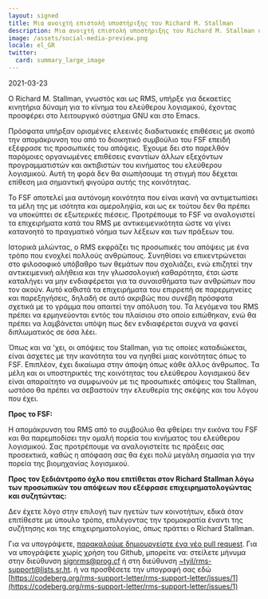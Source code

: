 ```yaml
---
layout: signed
title: Μια ανοιχτή επιστολή υποστήριξης του Richard M. Stallman
description: Μια ανοιχτή επιστολή υποστήριξης του Richard M. Stallman σχετικά με την αποκατάσταση του από το Free Software Foundation
image: /assets/social-media-preview.png
locale: el_GR
twitter:
  card: summary_large_image
---
```


2021-03-23

Ο Richard M. Stallman, γνωστός και ως RMS, υπήρξε για δεκαετίες κινητήρια δύναμη για το κίνημα του ελεύθερου λογισμικού, έχοντας προσφέρει στο λειτουργικό σύστημα GNU και στο Emacs.

Πρόσφατα υπήρξαν ορισμένες ελεεινές διαδικτυακές επιθέσεις με σκοπό την απομάκρυνση του από το διοικητικό συμβούλιο του FSF επειδή εξέφρασε τις προσωπικές του απόψεις. Έχουμε δει στο παρελθόν παρόμοιες οργανωμένες επιθέσεις εναντίων άλλων εξεχόντων προγραμματιστών και ακτιβιστών του κινήματος του ελεύθερου λογισμικού. Αυτή τη φορά δεν θα σιωπήσουμε τη στιγμή που δέχεται επίθεση μια σημαντική φιγούρα αυτής της κοινότητας.

Το FSF αποτελεί μια αυτόνομη κοινότητα που είναι ικανή να αντιμετωπίσει τα μέλη της με ισότητα και αμεροληψία, και ως εκ τούτου δεν θα πρέπει να υποκύπτει σε εξωτερικές πιέσεις. Προτρέπουμε το FSF να αναλογιστεί τα επιχειρήματα κατά του RMS με αντικειμενικότητα ώστε να γίνει κατανοητό το πραγματικό νόημα των λέξεων και των πράξεων του.

Ιστορικά μιλώντας, ο RMS εκφράζει τις προσωπικές του απόψεις με ένα τρόπο που ενοχλεί πολλούς ανθρώπους. Συνηθίσει να επικεντρώνεται στο φιλοσοφικό υπόβαθρο των θεμάτων που σχολιάζει, ενώ επιζητεί την αντικειμενική αλήθεια και την γλωσσολογική καθαρότητα, έτσι ώστε καταλήγει να μην ενδιαφέρεται για τα συναισθήματα των ανθρώπων που τον ακούν. Αυτό καθιστά τα επιχειρήματα του επιρρεπή σε παρερμηνείες και παρεξηγήσεις, δηλαδή σε αυτό ακριβώς που συνέβη πρόσφατα σχετικά με το γράμμα που απαιτεί την απόλυση του. Τα λεγόμενα του RMS πρέπει να ερμηνεύονται εντός του πλαίσιου στο οποίο ειπώθηκαν, ενώ θα πρέπει να λαμβάνεται υπόψη πως δεν ενδιαφέρεται συχνά να φανεί διπλωματικός σε όσα λέει.

Όπως και να 'χει, οι απόψεις του Stallman, για τις οποίες καταδιώκεται, είναι άσχετες με την ικανότητα του να ηγηθεί μιας κοινότητας όπως το FSF. Επιπλέον, έχει δικαίωμα στην άποψη όπως κάθε άλλος άνθρωπος. Τα μέλη και οι υποστηρικτές της κοινότητας του ελεύθερου λογισμικού δεν είναι απαραίτητο να συμφωνούν με τις προσωπικές απόψεις του Stallman, ωστόσο θα πρέπει να σεβαστούν την ελευθερία της σκέψης και του λόγου που έχει.

**Προς το FSF:**

Η απομάκρυνση του RMS από το συμβούλιο θα φθείρει την εικόνα του FSF και θα παρεμποδίσει την ομαλή πορεία του κινήματος του ελεύθερου λογισμικού. Σας προτρέπουμε να αναλογιστείτε τις πράξεις σας προσεκτικά, καθώς η απόφαση σας θα έχει πολύ μεγάλη σημασία για την πορεία της βιομηχανίας λογισμικού.

**Προς τον ξεδιάντροπο όχλο που επιτίθεται στον Richard Stallman λόγω των προσωπικών του απόψεων που εξέφρασε επιχειρηματολογώντας και συζητώντας:**

Δεν έχετε λόγο στην επιλογή των ηγετών των κοινοτήτων, εδικά όταν επιτίθεστε με ύπουλο τρόπο, επιλέγοντας την τρομοκρατία έναντι της συζήτησης και της επιχειρηματολογίας, όπως πράττει ο Richard Stallman. 

Για να υπογράψετε, [παρακαλούμε δημιουργείστε ένα νέο pull request](https://github.com/rms-support-letter/rms-support-letter.github.io/pulls). Για να υπογράψετε χωρίς χρήση του Github, μπορείτε να:
στείλετε μήνυμα στην διεύθυνση [signrms@prog.cf](mailto:signrms@prog.cf)
ή στη διεύθυνση [~tyil/rms-support@lists.sr.ht](mailto:~tyil/rms-support@lists.sr.ht).
ή να προσθέσετε την υπογραφή σας εδώ [https://codeberg.org/rms-support-letter/rms-support-letter/issues/1](https://codeberg.org/rms-support-letter/rms-support-letter/issues/1)
